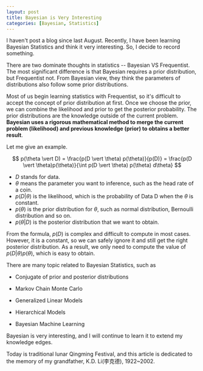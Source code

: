 ```yaml
---
layout: post
title: Bayesian is Very Interesting
categories: [Bayesian, Statistics]
---
```




I haven't post a blog since last August. Recently, I have been learning Bayesian Statistics and think it very interesting. So, I decide to record something. 

There are two dominate thoughts in statistics -- Bayesian VS Frequentist. The most significant difference is that Bayesian requires a prior distribution, but Frequentist not. From Bayesian view, they think the parameters of distributions also follow some prior distributions.

Most of us begin learning statistics with Frequentist, so it's difficult to accept the concept of prior distribution at first. Once we choose the prior, we can combine the likelihood and prior to get the posterior probability. The prior distributions are the knowledge outside of the current problem. **Bayesian uses a rigorous mathematical method to merge the current problem (likelihood) and previous knowledge (prior) to obtains a better result**.

Let me give an example.


$$
p(\theta \vert D) = \frac{p(D \vert \theta) p(\theta)}{p(D)} = \frac{p(D \vert \theta)p(\theta)}{\int p(D \vert \theta) p(\theta) d\theta}
$$

* $D$ stands for data. 
* $\theta$ means the parameter you want to inference, such as the head rate of a coin. 
* $p(D \vert \theta)$ is the likelihood, which is the probability of Data D when the $\theta$ is constant. 
* $p(\theta)$ is the prior distribution for $\theta$, such as normal distribution, Bernoulli distribution and so on.
* $p(\theta \vert D)$ is the posterior distribution that we want to obtain.

From the formula, $p(D)$ is complex and difficult to compute in most cases. However, it is   a constant, so we can safely ignore it and still get the right posterior distribution. As a result, we only need to compute the value of $p(D \vert \theta)p(\theta)$, which is easy to obtain.   

There are many topic related to Bayesian Statistics, such as 

* Conjugate of prior and posterior distributions
* Markov Chain Monte Carlo 
* Generalized Linear Models
* Hierarchical Models

* Bayesian Machine Learning

Bayesian is very interesting, and I will continue to learn it to extend my knowledge edges. 

Today is traditional lunar Qingming Festival, and this article is dedicated to the memory of my grandfather, K.D. Li(李克德), 1922~2002. 

